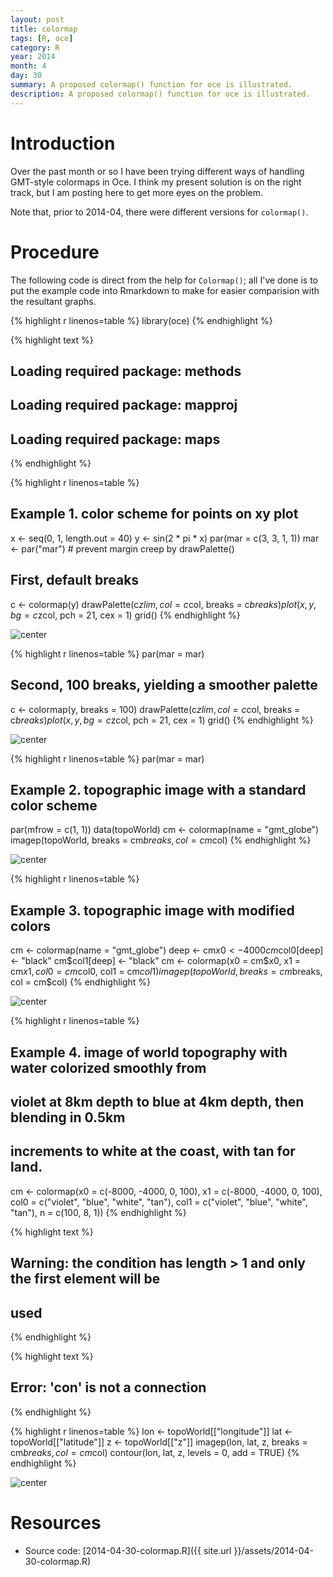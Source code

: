 ```yaml
---
layout: post
title: colormap
tags: [R, oce]
category: R
year: 2014
month: 4
day: 30
summary: A proposed colormap() function for oce is illustrated.
description: A proposed colormap() function for oce is illustrated.
---
```


# Introduction

Over the past month or so I have been trying different ways of handling GMT-style colormaps in Oce.  I think my present solution is on the right track, but I am posting here to get more eyes on the problem.

Note that, prior to 2014-04, there were different versions for ``colormap()``.


# Procedure

The following code is direct from the help for ``Colormap()``; all I've done is to put the example code into Rmarkdown to make for easier comparision with the resultant graphs.


{% highlight r linenos=table %}
library(oce)
{% endhighlight %}



{% highlight text %}
## Loading required package: methods
## Loading required package: mapproj
## Loading required package: maps
{% endhighlight %}



{% highlight r linenos=table %}
## Example 1. color scheme for points on xy plot
x <- seq(0, 1, length.out = 40)
y <- sin(2 * pi * x)
par(mar = c(3, 3, 1, 1))
mar <- par("mar")  # prevent margin creep by drawPalette()
## First, default breaks
c <- colormap(y)
drawPalette(c$zlim, col = c$col, breaks = c$breaks)
plot(x, y, bg = c$zcol, pch = 21, cex = 1)
grid()
{% endhighlight %}

![center](http://dankelley.github.io/figs/2014-04-30-colormap/unnamed-chunk-11.png) 

{% highlight r linenos=table %}
par(mar = mar)
## Second, 100 breaks, yielding a smoother palette
c <- colormap(y, breaks = 100)
drawPalette(c$zlim, col = c$col, breaks = c$breaks)
plot(x, y, bg = c$zcol, pch = 21, cex = 1)
grid()
{% endhighlight %}

![center](http://dankelley.github.io/figs/2014-04-30-colormap/unnamed-chunk-12.png) 

{% highlight r linenos=table %}
par(mar = mar)

## Example 2. topographic image with a standard color scheme
par(mfrow = c(1, 1))
data(topoWorld)
cm <- colormap(name = "gmt_globe")
imagep(topoWorld, breaks = cm$breaks, col = cm$col)
{% endhighlight %}

![center](http://dankelley.github.io/figs/2014-04-30-colormap/unnamed-chunk-13.png) 

{% highlight r linenos=table %}

## Example 3. topographic image with modified colors
cm <- colormap(name = "gmt_globe")
deep <- cm$x0 < -4000
cm$col0[deep] <- "black"
cm$col1[deep] <- "black"
cm <- colormap(x0 = cm$x0, x1 = cm$x1, col0 = cm$col0, col1 = cm$col1)
imagep(topoWorld, breaks = cm$breaks, col = cm$col)
{% endhighlight %}

![center](http://dankelley.github.io/figs/2014-04-30-colormap/unnamed-chunk-14.png) 

{% highlight r linenos=table %}

## Example 4. image of world topography with water colorized smoothly from
## violet at 8km depth to blue at 4km depth, then blending in 0.5km
## increments to white at the coast, with tan for land.
cm <- colormap(x0 = c(-8000, -4000, 0, 100), x1 = c(-8000, -4000, 0, 100), col0 = c("violet", 
    "blue", "white", "tan"), col1 = c("violet", "blue", "white", "tan"), n = c(100, 
    8, 1))
{% endhighlight %}



{% highlight text %}
## Warning: the condition has length > 1 and only the first element will be
## used
{% endhighlight %}



{% highlight text %}
## Error: 'con' is not a connection
{% endhighlight %}



{% highlight r linenos=table %}
lon <- topoWorld[["longitude"]]
lat <- topoWorld[["latitude"]]
z <- topoWorld[["z"]]
imagep(lon, lat, z, breaks = cm$breaks, col = cm$col)
contour(lon, lat, z, levels = 0, add = TRUE)
{% endhighlight %}

![center](http://dankelley.github.io/figs/2014-04-30-colormap/unnamed-chunk-15.png) 


# Resources

* Source code: [2014-04-30-colormap.R]({{ site.url }}/assets/2014-04-30-colormap.R)
